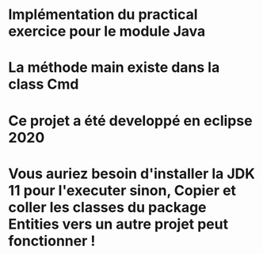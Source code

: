 # Implémentation du practical exercice pour le module Java
# La méthode main existe dans la class Cmd
# Ce projet a été developpé en eclipse 2020
# Vous auriez besoin d'installer la JDK 11 pour l'executer sinon, Copier et coller les classes du package Entities vers un autre projet peut fonctionner !

